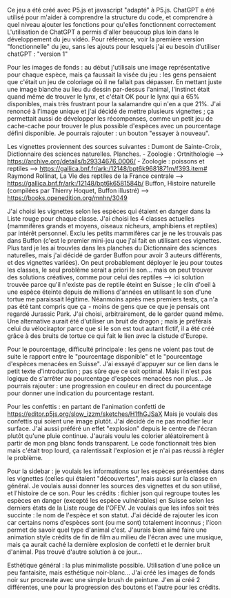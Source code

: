 Ce jeu a été créé avec P5.js et javascript "adapté" à P5.js. ChatGPT a été utilisé pour m'aider à comprendre la structure du code, et comprendre à quel niveau ajouter les fonctions pour qu'elles fonctionnent correctement
L'utilisation de ChatGPT a permis d'aller beaucoup plus loin dans le développement du jeu vidéo. Pour référence, voir la première version "fonctionnelle" du jeu, sans les ajouts pour lesquels j'ai eu besoin d'utiliser chatGPT : "version 1"

Pour les images de fonds : au début j'utilisais une image représentative pour chaque espèce, mais ça faussait la visée du jeu : les gens pensaient que c'était un jeu de coloriage où il ne fallait pas dépasser. En mettant juste une image blanche au lieu du dessin par-dessus l'animal, l'instinct était quand même de trouver le lynx, et c'était OK pour le lynx qui a 65% disponibles, mais très frustrant pour la salamandre qui n'en a que 21%. J'ai renoncé à l'image unique et j'ai décidé de mettre plusieurs vignettes ; ça permettait aussi de développer les récompenses, comme un petit jeu de cache-cache pour trouver le plus possible d'espèces avec un pourcentage défini disponible.
Je pourrais rajouter : un bouton "essayer à nouveau".

Les vignettes proviennent des sources suivantes : 
   Dumont de Sainte-Croix, Dictionnaire des sciences naturelles. Planches. 
     - Zoologie : Ortnithologie                                                     --> https://archive.org/details/b29334676_0006/
     - Zoologie : poissons et reptiles                                              --> https://gallica.bnf.fr/ark:/12148/bpt6k9681871m/f393.item#
   Raymond Rollinat, La Vie des reptiles de la France centrale                      --> https://gallica.bnf.fr/ark:/12148/bpt6k6581584b/
   Buffon, Histoire naturelle (compilées par Thierry Hoquet, Buffon illustré)       --> https://books.openedition.org/mnhn/3049

J'ai choisi les vignettes selon les espèces qui étaient en danger dans la Liste rouge pour chaque classe. J'ai choisi les 4 classes actuelles (mammifères grands et moyens, oiseaux nicheurs, amphibiens et reptiles) par intérêt personnel. Exclu les petits mammifères car je ne les trouvais pas dans Buffon (c'est le premier mini-jeu que j'ai fait en utilisant ces vignettes. Plus tard je les ai trouvles dans les planches du Dictionnaire des sciences naturelles, mais j'ai décidé de garder Buffon pour avoir 3 auteurs différents, et des vignettes variées).
On peut probablement déployer le jeu pour toutes les classes, le seul problème serait a priori le son... mais on peut trouver des solutions créatives, comme pour celui des reptiles --> ici solution trouvée parce qu'il n'existe pas de reptile éteint en Suisse ; le clin d'oeil à une espèce éteinte depuis de millions d'années en utilisant le son d'une tortue me paraissait légitime. Néanmoins après mes premiers tests, ça n'a pas été tant compris que ça - moins de gens que ce que je pensais ont regardé Jurassic Park. J'ai choisi, arbitrairement, de le garder quand même. Une alternative aurait été d'utiliser un bruit de dragon ; mais je préférais celui du vélociraptor parce que si le son est tout autant fictif, il a été créé grâce à des bruits de tortue ce qui fait le lien avec la cistude d'Europe.

Pour le pourcentage, difficulté principale : les gens ne voient pas tout de suite le rapport entre le "pourcentage disponible" et le "pourcentage d'espèces menacées en Suisse". J'ai essayé d'appuyer sur ce lien dans le petit texte d'introduction ; pas sûre que ce soit optimal. Mais il n'est pas logique de s'arrêter au pourcentage d'espèces menacées non plus...
Je pourrais rajouter : une progression en couleur en direct du pourcentage pour donner une indication du pourcentage restant.

Pour les confettis : en partant de l'animation confetti de https://editor.p5js.org/slow_izzm/sketches/H1fhGJSaX
Mais je voulais des confettis qui soient une image plutôt. J'ai décidé de ne pas modifier leur surface. J'ai aussi préféré un effet "explosion" depuis le centre de l'écran plutôt qu'une pluie continue.
J'aurais voulu les colorier aléatoirement à partir de mon png blanc fonds transparent. Le code fonctionnait très bien mais c'était trop lourd, ça ralentissait l'explosion et je n'ai pas réussi à régler le problème.

Pour la sidebar : je voulais les informations sur les espèces présentées dans les vignettes (celles qui étaient "découvertes", mais aussi sur la classe en général. Je voulais aussi donner les sources des vignettes et du son utilisé, et l'histoire de ce son.
Pour les crédits : fichier json qui regroupe toutes les espèces en danger (excepté les espèce vulnérables) en Suisse selon les derniers états de la Liste rouge de l'OFEV. Je voulais que les infos soit très succinte : le nom de l'espèce et son statut. J'ai décidé de rajouter les icon car certains noms d'espèces sont (ou me sont) totalement inconnus ; l'icon permet de savoir quel type d'animal c'est.
J'aurais bien aimé faire une animation style crédits de fin de film au milieu de l'écran avec une musique, mais ça aurait caché la dernière explosion de confetti et le dernier bruit d'animal. Pas trouvé d'autre solution à ce jour...

Esthétique général : la plus minimaliste possible. Utilisation d'une police un peu fantaisite, mais esthétique noir-blanc... 
J'ai créé les images de fonds noir sur procreate avec une simple brush de peinture. J'en ai créé 2 différentes, une pour la progression des boutons et l'autre pour les crédits.
